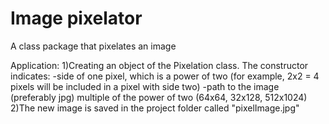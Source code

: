 # Image pixelator
A class package that pixelates an image

Application:
1)Creating an object of the Pixelation class. The constructor indicates:
	-side of one pixel, which is a power of two (for example, 2x2 = 4 pixels will be included in a pixel with 	side two)
	-path to the image (preferably jpg) multiple of the power of two (64x64, 32x128, 512x1024)
2)The new image is saved in the project folder called "pixelImage.jpg"
